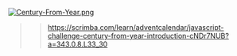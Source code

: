 [![Century-From-Year.png](https://i.postimg.cc/C12Lfj73/Century-From-Year.png)](https://postimg.cc/LYzMcgrD)

>> https://scrimba.com/learn/adventcalendar/javascript-challenge-century-from-year-introduction-cNDr7NUB?a=343.0.8.L33_30
